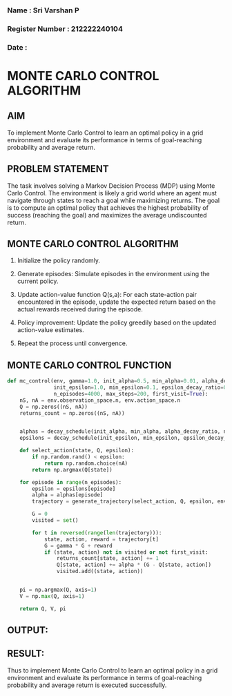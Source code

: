 ### Name : Sri Varshan P
### Register Number : 212222240104
### Date :

# MONTE CARLO CONTROL ALGORITHM

## AIM
To implement Monte Carlo Control to learn an optimal policy in a grid environment and evaluate its performance in terms of 
goal-reaching probability and average return.

## PROBLEM STATEMENT
The task involves solving a Markov Decision Process (MDP) using Monte Carlo Control. 
The environment is likely a grid world where an agent must navigate through states to reach a goal while maximizing returns. 
The goal is to compute an optimal policy that achieves the highest probability of success (reaching the goal) and maximizes the average undiscounted return.

## MONTE CARLO CONTROL ALGORITHM

1. Initialize the policy randomly.

2. Generate episodes: Simulate episodes in the environment using the current policy.

3. Update action-value function Q(s,a): For each state-action pair encountered in the episode,
   update the expected return based on the actual rewards received during the episode.

5. Policy improvement: Update the policy greedily based on the updated action-value estimates.

6. Repeat the process until convergence.

## MONTE CARLO CONTROL FUNCTION

```python
def mc_control(env, gamma=1.0, init_alpha=0.5, min_alpha=0.01, alpha_decay_ratio=0.5,
               init_epsilon=1.0, min_epsilon=0.1, epsilon_decay_ratio=0.9,
               n_episodes=4000, max_steps=200, first_visit=True):
    nS, nA = env.observation_space.n, env.action_space.n
    Q = np.zeros((nS, nA))
    returns_count = np.zeros((nS, nA))


    alphas = decay_schedule(init_alpha, min_alpha, alpha_decay_ratio, n_episodes)
    epsilons = decay_schedule(init_epsilon, min_epsilon, epsilon_decay_ratio, n_episodes)

    def select_action(state, Q, epsilon):
        if np.random.rand() < epsilon:
            return np.random.choice(nA)
        return np.argmax(Q[state])

    for episode in range(n_episodes):
        epsilon = epsilons[episode]
        alpha = alphas[episode]
        trajectory = generate_trajectory(select_action, Q, epsilon, env, max_steps)

        G = 0
        visited = set()

        for t in reversed(range(len(trajectory))):
            state, action, reward = trajectory[t]
            G = gamma * G + reward
            if (state, action) not in visited or not first_visit:
                returns_count[state, action] += 1
                Q[state, action] += alpha * (G - Q[state, action])
                visited.add((state, action))


    pi = np.argmax(Q, axis=1)
    V = np.max(Q, axis=1)

    return Q, V, pi

```
## OUTPUT:



## RESULT:
Thus to implement Monte Carlo Control to learn an optimal policy in a grid environment and evaluate its performance in terms of 
goal-reaching probability and average return is executed successfully.
